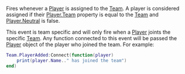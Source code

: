 Fires whenever a [Player](https://developer.roblox.com/en-us/api-reference/class/Player) is assigned to the [Team](https://developer.roblox.com/en-us/api-reference/class/Team). A player is considered assigned if their [Player.Team](https://developer.roblox.com/en-us/api-reference/property/Player/Team) property is equal to the [Team](https://developer.roblox.com/en-us/api-reference/class/Team) and [Player.Neutral](https://developer.roblox.com/en-us/api-reference/property/Player/Neutral) is false.

This event is team specific and will only fire when a [Player](https://developer.roblox.com/en-us/api-reference/class/Player) joints the specific [Team](https://developer.roblox.com/en-us/api-reference/class/Team). Any function connected to this event will be passed the [Player](https://developer.roblox.com/en-us/api-reference/class/Player) object of the player who joined the team. For example:

```lua
Team.PlayerAdded:Connect(function(player)
	print(player.Name.." has joined the team")
end)
```